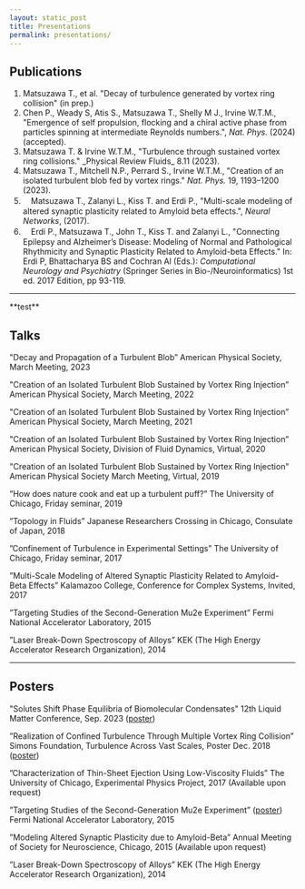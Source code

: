 ```yaml
---
layout: static_post
title: Presentations
permalink: presentations/
---
```

Publications
---
<ol>
    <li> Matsuzawa T., et al. "Decay of turbulence generated by vortex ring collision" (in prep.)</li>
    <li> Chen P., Weady S, Atis S., Matsuzawa T., Shelly M J., Irvine W.T.M., "Emergence of self propulsion, flocking and a chiral active phase from particles spinning at intermediate Reynolds numbers.", <i>Nat. Phys.</i> (2024) (accepted).</li>
    <li> Matsuzawa T. & Irvine W.T.M., "Turbulence through sustained vortex ring collisions." _Physical Review Fluids_ 8.11 (2023).
    <li> Matsuzawa T., Mitchell N.P., Perrard S., Irvine W.T.M., "Creation of an isolated turbulent blob fed by vortex rings." <i>Nat. Phys.</i> 19, 1193–1200 (2023).</li>
    <li>　Matsuzawa T., Zalanyi L., Kiss T. and Erdi P., "Multi-scale modeling of altered synaptic plasticity related to Amyloid beta effects.", <i>Neural Networks</i>, (2017).</li>
    <li>　Erdi P., Matsuzawa T., John T., Kiss T. and Zalanyi L., "Connecting Epilepsy and Alzheimer’s Disease: Modeling of Normal and Pathological Rhythmicity and Synaptic Plasticity Related to Amyloid-beta Effects." In: Erdi P, Bhattacharya BS and Cochran Al (Eds.): <i>Computational Neurology and Psychiatry</i> (Springer Series in Bio-/Neuroinformatics) 1st ed. 2017 Edition, pp 93-119.</li>
</ol>

<hr>
**test**


Talks
---
"Decay and Propagation of a Turbulent Blob”
American Physical Society, March Meeting, 2023

"Creation of an Isolated Turbulent Blob Sustained by Vortex Ring Injection”
American Physical Society, March Meeting, 2022

"Creation of an Isolated Turbulent Blob Sustained by Vortex Ring Injection”
American Physical Society, March Meeting, 2021

"Creation of an Isolated Turbulent Blob Sustained by Vortex Ring Injection”
American Physical Society, Division of Fluid Dynamics, Virtual, 2020

"Creation of an Isolated Turbulent Blob Sustained by Vortex Ring Injection"
American Physical Society March Meeting, Virtual, 2019

”How does nature cook and eat up a turbulent puff?” 
The University of Chicago, Friday seminar, 2019

”Topology in Fluids”
Japanese Researchers Crossing in Chicago, Consulate of Japan, 2018

”Confinement of Turbulence in Experimental Settings”
The University of Chicago, Friday seminar, 2017

”Multi-Scale Modeling of Altered Synaptic Plasticity Related to Amyloid-Beta Effects”
Kalamazoo College, Conference for Complex Systems, Invited, 2017

”Targeting Studies of the Second-Generation Mu2e Experiment”
Fermi National Accelerator Laboratory, 2015

”Laser Break-Down Spectroscopy of Alloys”
KEK (The High Energy Accelerator Research Organization), 2014

---
Posters
---
"Solutes Shift Phase Equilibria of Biomolecular Condensates"
12th Liquid Matter Conference, Sep. 2023 ([poster](https://github.com/tmatsuzawa/tmatsuzawa.github.io/tree/master/presentations/posters/2024_LMC_Poster.pdf))

”Realization of Confined Turbulence Through Multiple Vortex Ring Collision”
Simons Foundation, Turbulence Across Vast Scales, Poster Dec. 2018 ([poster](https://github.com/tmatsuzawa/tmatsuzawa.github.io/tree/master/presentations/posters/201912_takumi_flatiron_FINAL.pdf))

”Characterization of Thin-Sheet Ejection Using Low-Viscosity Fluids”
The University of Chicago, Experimental Physics Project, 2017 (Available upon request)

”Targeting Studies of the Second-Generation Mu2e Experiment” ([poster](https://github.com/tmatsuzawa/tmatsuzawa.github.io/tree/master/presentations/posters/mu2e.pdf))
Fermi National Accelerator Laboratory, 2015

”Modeling Altered Synaptic Plasticity due to Amyloid-Beta”
Annual Meeting of Society for Neuroscience, Chicago, 2015 (Available upon request)

”Laser Break-Down Spectroscopy of Alloys”
KEK (The High Energy Accelerator Research Organization), 2014

